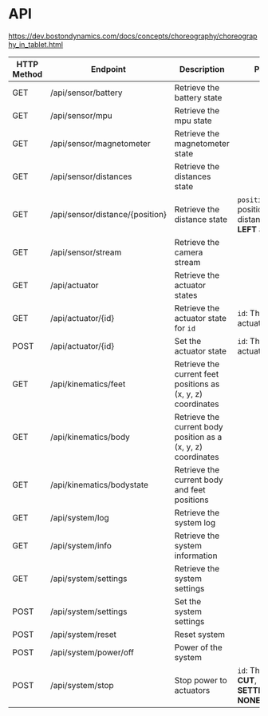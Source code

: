 # API

https://dev.bostondynamics.com/docs/concepts/choreography/choreography_in_tablet.html

| HTTP Method | Endpoint       | Description                | Parameters                |
|-------------|----------------|----------------------------|---------------------------|
| GET         | /api/sensor/battery       | Retrieve the battery state |                       |
| GET         | /api/sensor/mpu       | Retrieve the mpu state |                       |
| GET         | /api/sensor/magnetometer       | Retrieve the magnetometer state |                       |
| GET         | /api/sensor/distances       | Retrieve the distances state |                      |
| GET         | /api/sensor/distance/{position}       | Retrieve the distance state |    `position`: The position of the distance sensor **LEFT** and **RIGHT**                    |
| GET         | /api/sensor/stream    | Retrieve the camera stream  | |
| GET         | /api/actuator    | Retrieve the actuator states  | |
| GET         | /api/actuator/{id}    | Retrieve the actuator state for `id`  | `id`: The ID of the actuator |
| POST        | /api/actuator/{id}    | Set the actuator state  | `id`: The ID of the actuator|
| GET         | /api/kinematics/feet    | Retrieve the current feet positions as (x, y, z) coordinates|                           |
| GET         | /api/kinematics/body    | Retrieve the current body position as a (x, y, z) coordinates|                           |
| GET         | /api/kinematics/bodystate    | Retrieve the current body and feet positions |                           |
| GET         | /api/system/log    | Retrieve the system log  | |
| GET         | /api/system/info    | Retrieve the system information  | |
| GET         | /api/system/settings    | Retrieve the system settings  | |
| POST        | /api/system/settings    | Set the system settings  | |
| POST        | /api/system/reset    | Reset system  | |
| POST        | /api/system/power/off    | Power of the system  | |
| POST        | /api/system/stop    | Stop power to actuators  | `id`: The stop level **CUT**, **SETTLE_THEN_CUT**, **NONE** |
